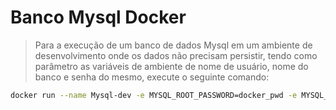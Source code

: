 # Banco Mysql Docker

> Para a execução de um banco de dados Mysql em um ambiente de desenvolvimento onde os dados não precisam persistir, tendo como parâmetro as variáveis de ambiente de nome de usuário, nome do banco e senha do mesmo, execute o seguinte comando:

```bash
docker run --name Mysql-dev -e MYSQL_ROOT_PASSWORD=docker_pwd -e MYSQL_USER=docker_usr -e MYSQL_DATABASE=curso_docker -p 3306:3306 -d mysql
